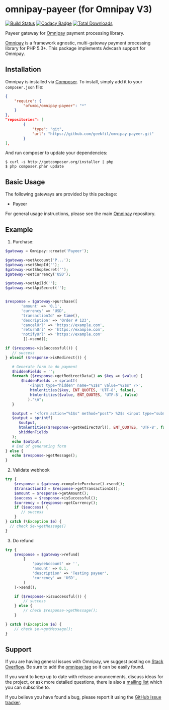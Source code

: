# omnipay-payeer (for Omnipay V3)
[![Build Status](https://travis-ci.org/aleksandrzhiliaev/omnipay-payeer.svg?branch=master)](https://travis-ci.org/aleksandrzhiliaev/omnipay-payeer)
[![Codacy Badge](https://api.codacy.com/project/badge/Grade/55a566d55cbd4192b6a49cd753c39dde)](https://www.codacy.com/app/sassoftinc/omnipay-payeer?utm_source=github.com&amp;utm_medium=referral&amp;utm_content=aleksandrzhiliaev/omnipay-payeer&amp;utm_campaign=Badge_Grade)
[![Total Downloads](https://poser.pugx.org/aleksandrzhiliaev/omnipay-payeer/downloads)](https://packagist.org/packages/aleksandrzhiliaev/omnipay-payeer)

Payeer gateway for [Omnipay](https://github.com/thephpleague/omnipay) payment processing library.

[Omnipay](https://github.com/omnipay/omnipay) is a framework agnostic, multi-gateway payment
processing library for PHP 5.3+. This package implements Advcash support for Omnipay.

## Installation

Omnipay is installed via [Composer](http://getcomposer.org/). To install, simply add it
to your `composer.json` file:

```json
{
    "require": {
        "ofumbi/omnipay-payeer": "*"
    }
},
"repositories": [
        {
            "type": "git",
            "url": "https://github.com/geekfil/omnipay-payeer.git"
        }
],
```

And run composer to update your dependencies:

    $ curl -s http://getcomposer.org/installer | php
    $ php composer.phar update

## Basic Usage

The following gateways are provided by this package:

* Payeer

For general usage instructions, please see the main [Omnipay](https://github.com/omnipay/omnipay)
repository.

## Example
1. Purchase:
```php
$gateway = Omnipay::create('Payeer');

$gateway->setAccount('P...');
$gateway->setShopId('');
$gateway->setShopSecret('');
$gateway->setCurrency('USD');

$gateway->setApiId('');
$gateway->setApiSecret('');


$response = $gateway->purchase([
       'amount' => '0.1',
       'currency' => 'USD',
       'transactionId' => time(),
       'description' => 'Order # 123',
       'cancelUrl' => 'https://example.com',
       'returnUrl' => 'https://example.com',
       'notifyUrl' => 'https://example.com'
        ])->send();

if ($response->isSuccessful()) {
   // success
} elseif ($response->isRedirect()) {

   # Generate form to do payment
   $hiddenFields = '';
   foreach ($response->getRedirectData() as $key => $value) {
       $hiddenFields .= sprintf(
          '<input type="hidden" name="%1$s" value="%2$s" />',
           htmlentities($key, ENT_QUOTES, 'UTF-8', false),
           htmlentities($value, ENT_QUOTES, 'UTF-8', false)
          )."\n";
   }

   $output = '<form action="%1$s" method="post"> %2$s <input type="submit" value="Purchase" /></form>';
   $output = sprintf(
      $output,
      htmlentities($response->getRedirectUrl(), ENT_QUOTES, 'UTF-8', false),
      $hiddenFields
   );
   echo $output;
   # End of generating form
} else {
   echo $response->getMessage();
}
```
2. Validate webhook
```php
try {
    $response = $gateway->completePurchase()->send();
    $transactionId = $response->getTransactionId();
    $amount = $response->getAmount();
    $success = $response->isSuccessful();
    $currency = $response->getCurrency();
    if ($success) {
       // success 
    }
} catch (\Exception $e) {
  // check $e->getMessage()
}
```
3. Do refund
```php
try {
    $response = $gateway->refund(
        [
            'payeeAccount' => '',
            'amount' => 0.1,
            'description' => 'Testing payeer',
            'currency' => 'USD',
        ]
    )->send();

    if ($response->isSuccessful()) {
        // success  
    } else {
        // check $response->getMessage();
    }

} catch (\Exception $e) {
    // check $e->getMessage();
}
```

## Support

If you are having general issues with Omnipay, we suggest posting on
[Stack Overflow](http://stackoverflow.com/). Be sure to add the
[omnipay tag](http://stackoverflow.com/questions/tagged/omnipay) so it can be easily found.

If you want to keep up to date with release anouncements, discuss ideas for the project,
or ask more detailed questions, there is also a [mailing list](https://groups.google.com/forum/#!forum/omnipay) which
you can subscribe to.

If you believe you have found a bug, please report it using the [GitHub issue tracker](https://github.com/aleksandrzhiliaev/omnipay-payeer/issues).
